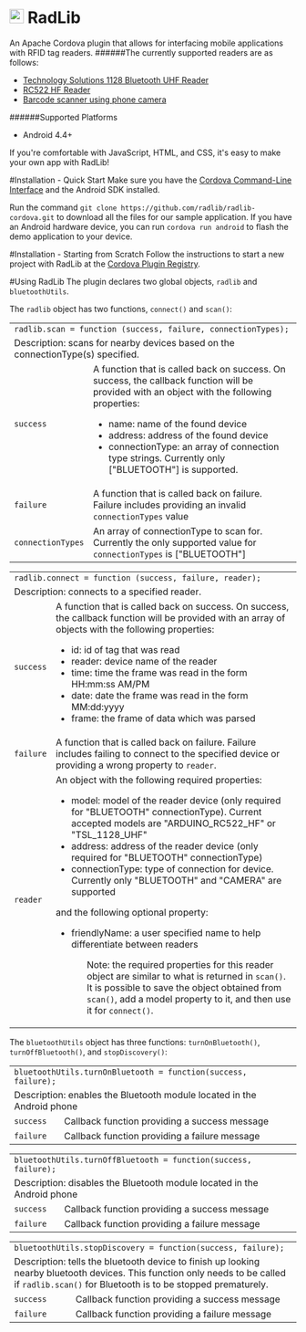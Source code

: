 <img src="https://raw.githubusercontent.com/radlib/radlib-cordova/master/radlibDemoApp/www/img/logo.png" height="25"></img> RadLib
=======================================================
An Apache Cordova plugin that allows for interfacing mobile applications with RFID tag readers.
######The currently supported readers are as follows:
- [Technology Solutions 1128 Bluetooth UHF Reader](http://www.tsl.uk.com/products/1128-bluetooth-handheld-uhf-rfid-reader/)
- [RC522 HF Reader](http://playground.arduino.cc/Learning/MFRC522)
- [Barcode scanner using phone camera](https://github.com/wildabeast/BarcodeScanner)

######Supported Platforms
- Android 4.4+

If you're comfortable with JavaScript, HTML, and CSS, it's easy to make your own app with RadLib!

#Installation - Quick Start
Make sure you have the [Cordova Command-Line Interface](http://www.google.com/url?q=http%3A%2F%2Fcordova.apache.org%2Fdocs%2Fen%2F3.6.0%2F%2Fguide_cli_index.md.html%23The%2520Command-Line%2520Interface&sa=D&sntz=1&usg=AFQjCNGC6EfuvxtBLI_TRexDGn15S0xdsA) and the Android SDK installed.

Run the command `git clone https://github.com/radlib/radlib-cordova.git` to download all the files for our sample application. 
If you have an Android hardware device, you can run `cordova run android` to flash the demo application to your device.

#Installation - Starting from Scratch
Follow the instructions to start a new project with RadLib at the [Cordova Plugin Registry](http://plugins.cordova.io/#/package/com.radlib.cordova.rfidreader).

#Using RadLib
The plugin declares two global objects, `radlib` and `bluetoothUtils`.

The `radlib` object has two functions,  `connect()` and `scan()`:

<table>
  <tr>
    <td colspan="2"><code>radlib.scan = function (success, failure, connectionTypes);</code></td>
  </tr>
  <tr>
    <td colspan="2">Description: scans for nearby devices based on the connectionType(s) specified.</td>
  </tr>
  <tr>
    <td><code>success</code></td>
    <td>
      A function that is called back on success. On success, the callback function will be provided with an object with the following properties:
      <ul>
        <li>name: name of the found device</li>
        <li>address: address of the found device</li>
        <li>connectionType: an array of connection type strings. Currently only ["BLUETOOTH"] is supported.</li>
      <ul>
    </td>
  </tr>
  <tr>
    <td><code>failure</code></td>
    <td>
      A function that is called back on failure. Failure includes providing an invalid <code>connectionTypes</code> value
    </td>
  </tr>
  <tr>
    <td><code>connectionTypes</code></td>
    <td>
     An array of connectionType to scan for. Currently the only supported value for <code>connectionTypes</code> is 
  ["BLUETOOTH"]
    </td>
  </tr>
</table>

<table>
  <tr>
    <td colspan="2"><code>radlib.connect = function (success, failure, reader);</code></td>
  </tr>
  <tr>
    <td colspan="2">Description: connects to a specified reader.</td>
  </tr>
  <tr>
    <td><code>success</code></td>
    <td>
      A function that is called back on success. On success, the callback function will be provided with an array of objects with the following properties:
      <ul>
        <li>id: id of tag that was read</li>
        <li>reader: device name of the reader</li>
        <li>time: time the frame was read in the form HH:mm:ss AM/PM</li>
        <li>date: date the frame was read in the form MM:dd:yyyy</li>
        <li>frame: the frame of data which was parsed</li>
      </ul>
    </td>
  </tr>
  <tr>
    <td><code>failure</code></td>
    <td>
      A function that is called back on failure. Failure includes failing to connect to the specified device or providing a wrong property to <code>reader</code>.
    </td>
  </tr>
  <tr>
    <td><code>reader</code></td>
    <td>
      An object with the following required properties:
      <ul>
        <li>model: model of the reader device (only required for "BLUETOOTH" connectionType). Current accepted models are "ARDUINO_RC522_HF" or "TSL_1128_UHF"</li>
        <li>address: address of the reader device (only required for "BLUETOOTH" connectionType)</li>
        <li>connectionType: type of connection for device. Currently only "BLUETOOTH" and "CAMERA" are supported</li>
      </ul>
      and the following optional property:
      <ul>
        <li>friendlyName: a user specified name to help differentiate between readers</li>
      <ul>
      Note: the required properties for this reader object are similar to what is returned in <code>scan()</code>. It is possible to save the object obtained from <code>scan()</code>, add a model property to it, and then use it for <code>connect()</code>.
    </td>
  </tr>
</table>

The `bluetoothUtils` object has three functions: `turnOnBluetooth()`, `turnOffBluetooth()`, and `stopDiscovery()`:

<table>
  <tr>
    <td colspan="2"><code>bluetoothUtils.turnOnBluetooth = function(success, failure);</code></td>
  </tr>
  <tr>
    <td colspan="2">Description: enables the Bluetooth module located in the Android phone</td>
  </tr>
  <tr>
    <td><code>success</code></td>
    <td>
      Callback function providing a success message
    </td>
  </tr>
  <tr>
    <td><code>failure</code></td>
    <td>
      Callback function providing a failure message
    </td>
  </tr>
</table>

<table>
  <tr>
    <td colspan="2"><code>bluetoothUtils.turnOffBluetooth = function(success, failure);</code></td>
  </tr>
  <tr>
    <td colspan="2">Description: disables the Bluetooth module located in the Android phone</td>
  </tr>
  <tr>
    <td><code>success</code></td>
    <td>
      Callback function providing a success message
    </td>
  </tr>
  <tr>
    <td><code>failure</code></td>
    <td>
      Callback function providing a failure message
    </td>
  </tr>
</table>

<table>
  <tr>
    <td colspan="2"><code>bluetoothUtils.stopDiscovery = function(success, failure);</code></td>
  </tr>
  <tr>
    <td colspan="2">Description: tells the bluetooth device to finish up looking nearby bluetooth devices. This function only needs to be called if <code>radlib.scan()</code> for Bluetooth is to be stopped prematurely.
</td>
  </tr>
  <tr>
    <td><code>success</code></td>
    <td>
      Callback function providing a success message
    </td>
  </tr>
  <tr>
    <td><code>failure</code></td>
    <td>
      Callback function providing a failure message
    </td>
  </tr>
</table>
